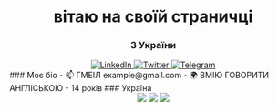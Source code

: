 <div id="header" align="center">
	<h1>вітаю на своїй страничці</h1>
	<h3>З України</h3>
</div>
<div id="socials" align="center">
	<a href="linkedin-url">
		<img src="https://img.shields.io/badge/LinkedIn-blue?style=for-the-badge&logo=linkedin&logoColor=white" alt="LinkedIn"/>
	</a>
	<a href="twitter-url">
		<img src="https://img.shields.io/badge/Twitter-blue?style=for-the-badge&logo=twitter&logoColor=white" alt="Twitter"/>
	</a>
	<a href="telegram-url">
		<img src="https://img.shields.io/badge/Telegram-blue?style=for-the-badge&logo=telegram&logoColor=white" alt="Telegram"/>
	</a>
</div>
### Моє біо
- 📫 ГМЕІЛ example@gmail.com
- 🌍 ВМІЮ ГОВОРИТИ АНГЛІСЬКОЮ
- 14 років
### Україна
<div id="stat" align="center">
	<img src="https://cdnn21.img.ria.ru/images/07e4/0a/1b/1581795603_0:0:3058:1720_1920x0_80_0_0_b720ebd7fa68c850d0c79a6e2b1921f5.jpg"/>
	<img src="https://static.dw.com/image/55178101_605.jpg"/>
	<img src="https://iacis.ru/public/upload/news/2/1280.jpg"/>
</div>

